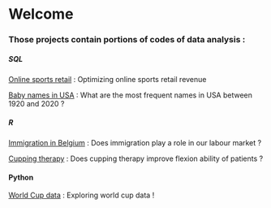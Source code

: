# Welcome

### Those projects contain portions of codes of data analysis :

##### SQL

<a href="https://nbviewer.org/github/Togetlucky/Togetlucky.github.io/blob/main/Online%20Sports.ipynb"> Online sports retail</a> : Optimizing online sports retail revenue

<a href="https://nbviewer.org/github/Togetlucky/Togetlucky.github.io/blob/main/usa_baby_names.ipynb"> Baby names in USA</a> : What are the most frequent names in USA between 1920 and 2020 ?

##### R

<a href="https://nbviewer.org/github/Togetlucky/Togetlucky.github.io/blob/main/Investigating%20long-term%20relationship%20between%202%20variables.ipynb">Immigration in Belgium</a> : Does immigration play a role in our labour market ?

<a href="https://nbviewer.org/github/Togetlucky/Togetlucky.github.io/blob/main/Cupping%20therapy.ipynb"> Cupping therapy</a> : Does cupping therapy improve flexion ability of patients ?

#### Python

<a href="https://nbviewer.org/github/Togetlucky/Togetlucky.github.io/blob/main/World%20Cup.ipynb">World Cup data</a> : Exploring world cup data !
